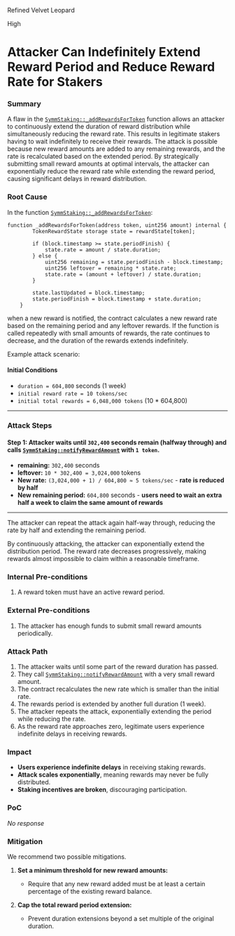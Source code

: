 Refined Velvet Leopard

High

# Attacker Can Indefinitely Extend Reward Period and Reduce Reward Rate for Stakers

### Summary

A flaw in the [`SymmStaking::_addRewardsForToken`](https://github.com/sherlock-audit/2025-03-symm-io-stacking/blob/main/token/contracts/staking/SymmStaking.sol#L366) function allows an attacker to continuously extend the duration of reward distribution while simultaneously reducing the reward rate. This results in legitimate stakers having to wait indefinitely to receive their rewards. The attack is possible because new reward amounts are added to any remaining rewards, and the rate is recalculated based on the extended period. By strategically submitting small reward amounts at optimal intervals, the attacker can exponentially reduce the reward rate while extending the reward period, causing significant delays in reward distribution.

### Root Cause

In the function [`SymmStaking::_addRewardsForToken`](https://github.com/sherlock-audit/2025-03-symm-io-stacking/blob/main/token/contracts/staking/SymmStaking.sol#L366):
```solidity
function _addRewardsForToken(address token, uint256 amount) internal {
		TokenRewardState storage state = rewardState[token];

		if (block.timestamp >= state.periodFinish) {
			state.rate = amount / state.duration;
		} else {
			uint256 remaining = state.periodFinish - block.timestamp;
			uint256 leftover = remaining * state.rate;
			state.rate = (amount + leftover) / state.duration;
		}

		state.lastUpdated = block.timestamp;
		state.periodFinish = block.timestamp + state.duration;
	}
```
when a new reward is notified, the contract calculates a new reward rate based on the remaining period and any leftover rewards. If the function is called repeatedly with small amounts of rewards, the rate continues to decrease, and the duration of the rewards extends indefinitely.

Example attack scenario:

#### **Initial Conditions**
- `duration = 604,800` seconds (1 week)
- `initial reward rate = 10 tokens/sec`
- `initial total rewards = 6,048,000 tokens` (10 * 604,800)

---

### **Attack Steps**
#### **Step 1:** Attacker waits until `302,400` seconds remain (halfway through) and calls [`SymmStaking::notifyRewardAmount`](https://github.com/sherlock-audit/2025-03-symm-io-stacking/blob/main/token/contracts/staking/SymmStaking.sol#L275) with `1 token`.
- **remaining:** `302,400` seconds
- **leftover:** `10 * 302,400 = 3,024,000` tokens
- **New rate:** `(3,024,000 + 1) / 604,800 ≈ 5 tokens/sec` - **rate is reduced by half**
- **New remaining period:** `604,800` seconds - **users need to wait an extra half a week to claim the same amount of rewards**

---
The attacker can repeat the attack again half-way through, reducing the rate by half and extending the remaining period. 

By continuously attacking, the attacker can exponentially extend the distribution period. The reward rate decreases progressively, making rewards almost impossible to claim within a reasonable timeframe.



### Internal Pre-conditions

1. A reward token must have an active reward period.

### External Pre-conditions

1. The attacker has enough funds to submit small reward amounts periodically.

### Attack Path

1. The attacker waits until some part of the reward duration has passed.
2. They call [`SymmStaking::notifyRewardAmount`](https://github.com/sherlock-audit/2025-03-symm-io-stacking/blob/main/token/contracts/staking/SymmStaking.sol#L275) with a very small reward amount.
3. The contract recalculates the new rate which is smaller than the initial rate.
4. The rewards period is extended by another full duration (1 week).
5. The attacker repeats the attack, exponentially extending the period while reducing the rate.
6. As the reward rate approaches zero, legitimate users experience indefinite delays in receiving rewards.

### Impact

- **Users experience indefinite delays** in receiving staking rewards.
- **Attack scales exponentially**, meaning rewards may never be fully distributed.
- **Staking incentives are broken**, discouraging participation.

### PoC

_No response_

### Mitigation

We recommend two possible mitigations. 
1. **Set a minimum threshold for new reward amounts:**
   - Require that any new reward added must be at least a certain percentage of the existing reward balance.

3. **Cap the total reward period extension:**
   - Prevent duration extensions beyond a set multiple of the original duration.